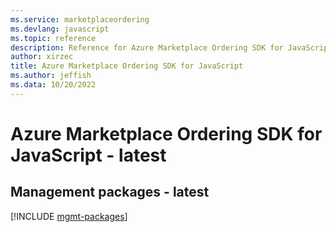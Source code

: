 ```yaml
---
ms.service: marketplaceordering
ms.devlang: javascript
ms.topic: reference
description: Reference for Azure Marketplace Ordering SDK for JavaScript
author: xirzec
title: Azure Marketplace Ordering SDK for JavaScript
ms.author: jeffish
ms.data: 10/20/2022
---
```

# Azure Marketplace Ordering SDK for JavaScript - latest

## Management packages - latest
[!INCLUDE [mgmt-packages](marketplace-ordering-mgmt-index.md)]